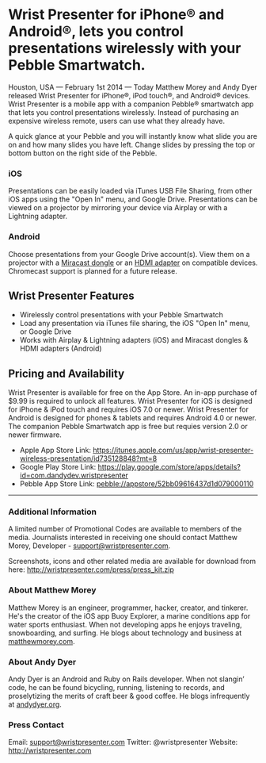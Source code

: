 # Wrist Presenter for iPhone® and Android®, lets you control presentations wirelessly with your Pebble Smartwatch.

Houston, USA — February 1st 2014 — Today Matthew Morey and Andy Dyer released Wrist Presenter for iPhone®, iPod touch®, and Android® devices. Wrist Presenter is a mobile app with a companion Pebble® smartwatch app that lets you control presentations wirelessly. Instead of purchasing an expensive wireless remote, users can use what they already have.

A quick glance at your Pebble and you will instantly know what slide you are on and how many slides you have left. Change slides by pressing the top or bottom button on the right side of the Pebble.

### iOS

Presentations can be easily loaded via iTunes USB File Sharing, from other iOS apps using the "Open In" menu, and Google Drive. Presentations can be viewed on a projector by mirroring your device via Airplay or with a Lightning adapter.

### Android

Choose presentations from your Google Drive account(s). View them on a projector with a [Miracast dongle](http://www.amazon.com/gp/product/B00H2D3N0M/ref=as_li_qf_sp_asin_il?ie=UTF8&camp=1789&creative=9325&creativeASIN=B00H2D3N0M&linkCode=as2&tag=slacod-20) or an [HDMI adapter](http://www.kanexlive.com/slimport) on compatible devices. Chromecast support is planned for a future release.

## Wrist Presenter Features

- Wirelessly control presentations with your Pebble Smartwatch
- Load any presentation via iTunes file sharing, the iOS "Open In" menu, or Google Drive
- Works with Airplay & Lightning adapters (iOS) and Miracast dongles & HDMI adapters (Android)

## Pricing and Availability

Wrist Presenter is available for free on the App Store. An in-app purchase of $9.99 is required to unlock all features. Wrist Presenter for iOS is designed for iPhone & iPod touch and requires iOS 7.0 or newer. Wrist Presenter for Android is designed for phones & tablets and requires Android 4.0 or newer. The companion Pebble Smartwatch app is free but requies version 2.0 or newer firmware.

- Apple App Store Link: https://itunes.apple.com/us/app/wrist-presenter-wireless-presentation/id735128848?mt=8
- Google Play Store Link: https://play.google.com/store/apps/details?id=com.dandydev.wristpresenter
- Pebble App Store Link: [pebble://appstore/52bb09616437d1d079000110](pebble://appstore/52bb09616437d1d079000110)

---

### Additional Information

A limited number of Promotional Codes are available to members of the media. Journalists interested in receiving one should contact Matthew Morey, Developer - support@wristpresenter.com.

Screenshots, icons and other related media are available for download from here: http://wristpresenter.com/press/press_kit.zip

### About Matthew Morey
Matthew Morey is an engineer, programmer, hacker, creator, and tinkerer. He's the creator of the iOS app Buoy Explorer, a marine conditions app for water sports enthusiast. When not developing apps he enjoys traveling, snowboarding, and surfing. He blogs about technology and business at [matthewmorey.com](http://matthewmorey.com).

### About Andy Dyer
Andy Dyer is an Android and Ruby on Rails developer. When not slangin’ code, he can be found bicycling, running, listening to records, and proselytizing the merits of craft beer & good coffee. He blogs infrequently at [andydyer.org](http://andydyer.org).

### Press Contact
Email: support@wristpresenter.com
Twitter:  @wristpresenter
Website: http://wristpresenter.com



